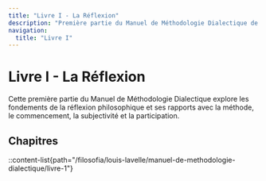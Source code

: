 ```yaml
---
title: "Livre I - La Réflexion"
description: "Première partie du Manuel de Méthodologie Dialectique de Louis Lavelle"
navigation:
  title: "Livre I"
---
```


# Livre I - La Réflexion

Cette première partie du Manuel de Méthodologie Dialectique explore les fondements de la réflexion philosophique et ses rapports avec la méthode, le commencement, la subjectivité et la participation.

## Chapitres

::content-list{path="/filosofia/louis-lavelle/manuel-de-methodologie-dialectique/livre-1"}